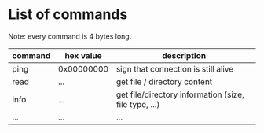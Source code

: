 
# List of commands

Note: every command is 4 bytes long.

| command | hex value  | description                                           |
|---------|------------|-------------------------------------------------------|
| ping    | 0x00000000 | sign that connection is still alive                   |
| read    | ...        | get file / directory content                          |
| info    | ...        | get file/directory information (size, file type, ...) |
| ...     | ...        | ...                                                   |

